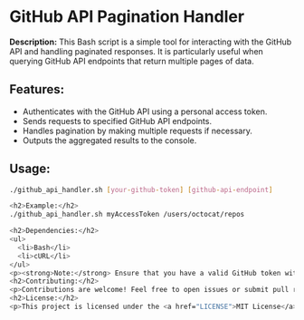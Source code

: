 <h1>GitHub API Pagination Handler</h1>

<p><strong>Description:</strong> This Bash script is a simple tool for interacting with the GitHub API and handling paginated responses. It is particularly useful when querying GitHub API endpoints that return multiple pages of data.</p>

<h2>Features:</h2>
<ul>
  <li>Authenticates with the GitHub API using a personal access token.</li>
  <li>Sends requests to specified GitHub API endpoints.</li>
  <li>Handles pagination by making multiple requests if necessary.</li>
  <li>Outputs the aggregated results to the console.</li>
</ul>

<h2>Usage:</h2>

```bash
./github_api_handler.sh [your-github-token] [github-api-endpoint]

<h2>Example:</h2>
./github_api_handler.sh myAccessToken /users/octocat/repos

<h2>Dependencies:</h2>
<ul>
  <li>Bash</li>
  <li>cURL</li>
</ul>
<p><strong>Note:</strong> Ensure that you have a valid GitHub token with the required permissions when using this script. Refer to the GitHub API documentation for more details.</p>
<h2>Contributing:</h2>
<p>Contributions are welcome! Feel free to open issues or submit pull requests.</p>
<h2>License:</h2>
<p>This project is licensed under the <a href="LICENSE">MIT License</a>.</p>
```
